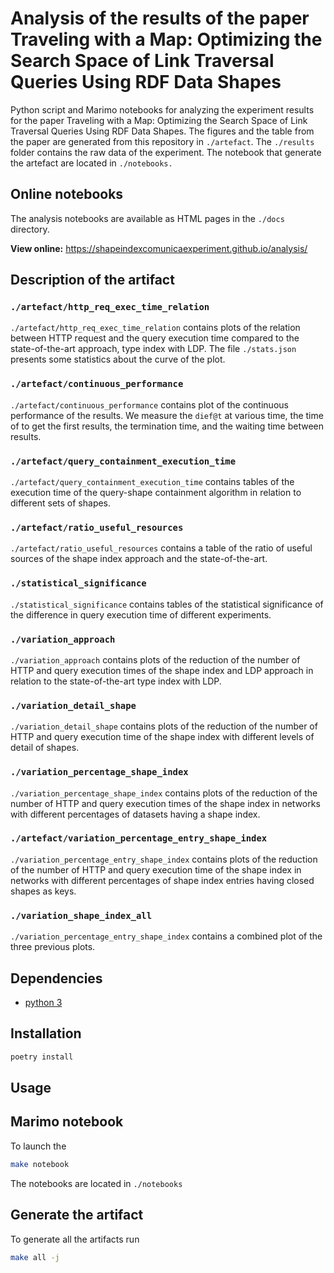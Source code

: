 # Analysis of the results of the paper Traveling with a Map: Optimizing the Search Space of Link Traversal Queries Using RDF Data Shapes

Python script and Marimo notebooks for analyzing the experiment results for the paper Traveling with a Map: Optimizing the Search Space of Link Traversal Queries Using RDF Data Shapes.
The figures and the table from the paper are generated from this repository in `./artefact`.
The `./results` folder contains the raw data of the experiment.
The notebook that generate the artefact are located in `./notebooks.`

## Online notebooks
The analysis notebooks are available as HTML pages in the `./docs` directory.

**View online:** https://shapeindexcomunicaexperiment.github.io/analysis/

## Description of the artifact

### `./artefact/http_req_exec_time_relation`
`./artefact/http_req_exec_time_relation` contains plots of the relation between HTTP request and the query execution time compared to the state-of-the-art approach, type index with LDP.
The file `./stats.json` presents some statistics about the curve of the plot.

### `./artefact/continuous_performance`
`./artefact/continuous_performance` contains plot of the continuous performance of the results.
We measure the `dief@t` at various time, the time of to get the first results, the termination time,
and the waiting time between results.

### `./artefact/query_containment_execution_time`
`./artefact/query_containment_execution_time` contains tables of the execution time of the query-shape containment algorithm in relation to different sets of shapes.

### `./artefact/ratio_useful_resources`
`./artefact/ratio_useful_resources` contains a table of the ratio of useful sources of the shape index approach and the state-of-the-art.

### `./statistical_significance`
`./statistical_significance` contains tables of the statistical significance of the difference in query execution time of different experiments.

### `./variation_approach`
`./variation_approach` contains plots of the reduction of the number of HTTP and query execution times of the shape index and LDP approach in relation to the state-of-the-art type index with LDP.

### `./variation_detail_shape`
`./variation_detail_shape` contains plots of the reduction of the number of HTTP and query execution time of the shape index with different levels of detail of shapes.

### `./variation_percentage_shape_index`
`./variation_percentage_shape_index` contains plots of the reduction of the number of HTTP and query execution times of the shape index in networks with different percentages of datasets having a shape index.

### `./artefact/variation_percentage_entry_shape_index`
`./variation_percentage_entry_shape_index` contains plots of the reduction of the number of HTTP and query execution time of the shape index in networks with different percentages of shape index entries having closed shapes as keys.

### `./variation_shape_index_all`
`./variation_percentage_entry_shape_index` contains a combined plot of the three previous plots.

## Dependencies
- [python 3](https://www.python.org/)

## Installation

```sh
poetry install
```

## Usage

## Marimo notebook

To launch the 

```sh
make notebook
```

The notebooks are located in `./notebooks`

## Generate the artifact
To generate all the artifacts run

```sh
make all -j
```
